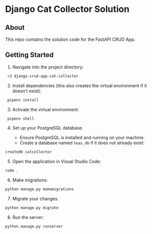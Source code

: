 # Django Cat Collector Solution

## About

This repo contains the solution code for the FastAPI CRUD App.

## Getting Started

1. Navigate into the project directory:

```sh
 cd django-crud-app-cat-collector
```

2. Install dependencies (this also creates the virtual environment if it doesn’t exist):

```sh
 pipenv install
```

3. Activate the virtual environment:

```sh
 pipenv shell
```

4. Set up your PostgreSQL database:

   - Ensure PostgreSQL is installed and running on your machine.
   - Create a database named `teas_db` if it does not already exist:

```bash
createdb catcollector
```

5. Open the application in Visual Studio Code:

```bash
code .
```

6. Make migrations:

```bash
python manage.py makemigrations
```

7. Migrate your changes:

```bash
python manage.py migrate
```

8. Run the server:

```bash
python manage.py runserver
```

